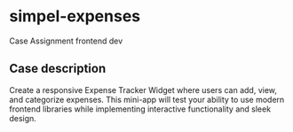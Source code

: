 # simpel-expenses
Case Assignment frontend dev

## Case description
Create a responsive Expense Tracker Widget where users can add, view, and categorize expenses. This mini-app will test 
your ability to use modern frontend libraries while implementing interactive functionality and sleek design.